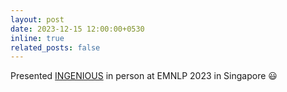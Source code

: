 ```yaml
---
layout: post
date: 2023-12-15 12:00:00+0530
inline: true
related_posts: false
---
```


Presented [INGENIOUS](https://aclanthology.org/2023.findings-emnlp.445/) in person at EMNLP 2023 in Singapore :smiley: